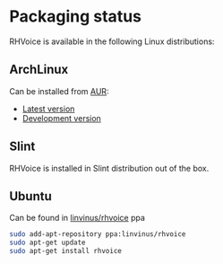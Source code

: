 # Packaging status

RHVoice is available in the following Linux distributions:

## ArchLinux

Can be installed from [AUR](https://aur.archlinux.org/):

* [Latest version](https://aur.archlinux.org/packages/rhvoice/)
* [Development version](https://aur.archlinux.org/packages/rhvoice-git/)

## Slint

RHVoice is installed in Slint distribution out of the box.

## Ubuntu

Can be found in [linvinus/rhvoice](https://launchpad.net/~linvinus/+archive/ubuntu/rhvoice/) ppa

```bash
sudo add-apt-repository ppa:linvinus/rhvoice
sudo apt-get update
sudo apt-get install rhvoice
```
